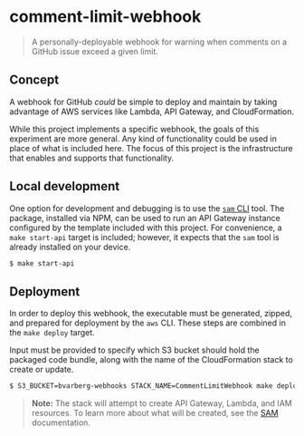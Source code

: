 # comment-limit-webhook

> A personally-deployable webhook for warning when comments on a GitHub issue
> exceed a given limit.

## Concept

A webhook for GitHub *could* be simple to deploy and maintain by taking
advantage of AWS services like Lambda, API Gateway, and CloudFormation.

While this project implements a specific webhook, the goals of this experiment
are more general. Any kind of functionality could be used in place of what is
included here. The focus of this project is the infrastructure that enables and
supports that functionality.

## Local development

One option for development and debugging is to use the [`sam` CLI][sam-local]
tool. The package, installed via NPM, can be used to run an API Gateway instance
configured by the template included with this project. For convenience, a `make
start-api` target is included; however, it expects that the `sam` tool is
already installed on your device.

```sh
$ make start-api
```

## Deployment

In order to deploy this webhook, the executable must be generated, zipped, and
prepared for deployment by the `aws` CLI. These steps are combined in the `make
deploy` target.

Input must be provided to specify which S3 bucket should hold the packaged code
bundle, along with the name of the CloudFormation stack to create or update.

```sh
$ S3_BUCKET=bvarberg-webhooks STACK_NAME=CommentLimitWebhook make deploy
```

> **Note:** The stack will attempt to create API Gateway, Lambda, and IAM
> resources. To learn more about what will be created, see the [SAM][aws-sam]
> documentation.

[aws-sam]: https://github.com/awslabs/serverless-application-model
[sam-local]: https://github.com/awslabs/aws-sam-local
